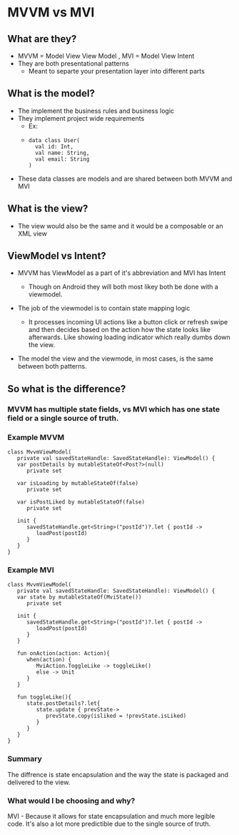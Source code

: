 # MVVM vs MVI

## What are they?

* MVVM = Model View View Model , MVI = Model View Intent
*  They are both presentational patterns
    * Meant to separte your presentation layer into different parts

## What is the model?

* The implement the business rules and business logic
* They implement project wide requirements
    * Ex:
    * ```
      data class User(
        val id: Int,
        val name: String,
        val email: String
      )
      ```
* These data classes are models and are shared between both MVVM and MVI


## What is the view?

* The view would also be the same and it would be a composable or an XML view

## ViewModel vs Intent?

* MVVM has ViewModel as a part of it's abbreviation and MVI has Intent
   * Though on Android they will both most likey both be done with a viewmodel.
* The job of the viewmodel is to contain state mapping logic
   * It processes incoming UI actions like a button click or refresh swipe and then decides based on the action how the state looks like afterwards. Like showing loading indicator which really dumbs down the view.

* The model the view and the viewmode, in most cases, is the same between both patterns.

## So what is the difference?

### MVVM has multiple state fields, vs MVI which has one state field or a single source of truth.

### Example MVVM

```
class MvvmViewModel(
   private val savedStateHandle: SavedStateHandle): ViewModel() {
   var postDetails by mutableStateOf<Post?>(null)
      private set

   var isLoading by mutableStateOf(false)
      private set

   var isPostLiked by mutableStateOf(false)
      private set

   init {
      savedStateHandle.get<String>("postId")?.let { postId ->
         loadPost(postId)
      }
   }
}
```

### Example MVI

```
class MvvmViewModel(
   private val savedStateHandle: SavedStateHandle): ViewModel() {
   var state by mutableStateOf(MviState())
      private set

   init {
      savedStateHandle.get<String>("postId")?.let { postId ->
         loadPost(postId)
      }
   }

   fun onAction(action: Action){
      when(action) {
         MviAction.ToggleLike -> toggleLike()
         else -> Unit
      }
   }

   fun toggleLike(){
      state.postDetails?.let{
         state.update { prevState->
            prevState.copy(isliked = !prevState.isLiked)
         }
      }
   }
}
```

### Summary

The diffrence is state encapsulation and the way the state is packaged and delivered to the view.

### What would I be choosing and why?

MVI - Because it allows for state encapsulation and much more legible code. It's also a lot more predictible due to the single source of truth.



